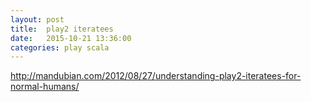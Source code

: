 ```yaml
---
layout: post
title:  play2 iteratees
date:   2015-10-21 13:36:00
categories: play scala
---
```


http://mandubian.com/2012/08/27/understanding-play2-iteratees-for-normal-humans/